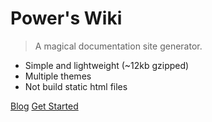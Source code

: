 

# Power's Wiki

> A magical documentation site generator.

* Simple and lightweight (~12kb gzipped)
* Multiple themes
* Not build static html files

[Blog](https://wiki-power.com)
[Get Started](#doc)